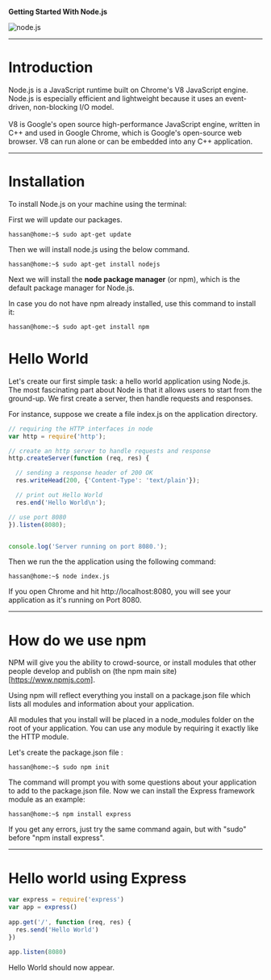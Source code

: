 **Getting Started With Node.js**

![node.js](https://nodejs.org/static/images/logos/nodejs-new-white-pantone.png "node.js")

<hr/>
<h1>Introduction</h1>

Node.js is a JavaScript runtime built on Chrome's V8 JavaScript engine. Node.js is especially efficient and lightweight because it uses an event-driven, non-blocking I/O model.
<br/><br/>
V8 is Google's open source high-performance JavaScript engine, written in C++ and used in Google Chrome, which is Google's open-source web browser. V8 can run alone or can be embedded into any C++ application.


<hr/>
<h1>Installation</h1>

To install Node.js on your machine using the terminal:

First we will update our packages.

```
hassan@home:~$ sudo apt-get update
```

Then we will install node.js using the below command.

```
hassan@home:~$ sudo apt-get install nodejs

```

Next we will install the **node package manager** (or npm), which is the default package manager for Node.js.

In case you do not have npm already installed, use this command to install it:

```
hassan@home:~$ sudo apt-get install npm

```

<h1>Hello World</h1>

Let's create our first simple task: a hello world application using Node.js. The most fascinating part about Node is that it allows users to start from the ground-up. We first create a server, then handle requests and responses. 

For instance, suppose we create a file index.js on the application directory.

```javascript
// requiring the HTTP interfaces in node
var http = require('http');

// create an http server to handle requests and response
http.createServer(function (req, res) {

  // sending a response header of 200 OK
  res.writeHead(200, {'Content-Type': 'text/plain'});

  // print out Hello World
  res.end('Hello World\n');

// use port 8080
}).listen(8080);


console.log('Server running on port 8080.');
```

Then we run the the application using the following command:

```
hassan@home:~$ node index.js
```

If you open Chrome and hit http://localhost:8080, you will see your application as it's running on Port 8080.

<hr/>
<h1>How do we use npm</h1>

NPM will give you the ability to crowd-source, or install modules that other people develop and publish on (the npm main site) [https://www.npmjs.com].

Using npm will reflect everything you install on a package.json file which lists all modules and information about your application.

All modules that you install will be placed in a node_modules folder on the root of your application. You can use any module by requiring it exactly like the HTTP module.

Let's create the package.json file :

 ```
hassan@home:~$ sudo npm init 

```

The command will prompt you with some questions about your application to add to the package.json file. Now we can install the Express framework module as an example:

 ```
hassan@home:~$ npm install express

```

If you get any errors, just try the same command again, but with "sudo" before "npm install express".

<hr/>
<h1>Hello world using Express</h1>

```javascript
var express = require('express')
var app = express()
 
app.get('/', function (req, res) {
  res.send('Hello World')
})
 
app.listen(8080)
```

Hello World should now appear. 

